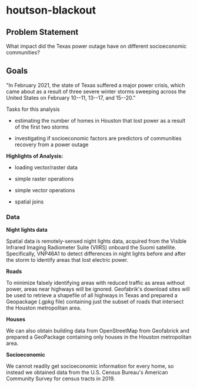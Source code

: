 # houtson-blackout

## Problem Statement

What impact did the Texas power outage have on different socioeconomic communities?

## Goals

"In February 2021, the state of Texas suffered a major power crisis, which came about as a result of three severe winter storms sweeping across the United States on February 10--11, 13--17, and 15--20."

Tasks for this analysis

-   estimating the number of homes in Houston that lost power as a result of the first two storms

-   investigating if socioeconomic factors are predictors of communities recovery from a power outage

**Highlights of Analysis:**

-   loading vector/raster data

-   simple raster operations

-   simple vector operations

-   spatial joins

### Data

**Night lights data**

Spatial data is remotely-sensed night lights data, acquired from the Visible Infrared Imaging Radiometer Suite (VIIRS) onboard the Suomi satellite. Specifically, VNP46A1 to detect differences in night lights before and after the storm to identify areas that lost electric power.

**Roads**

To minimize falsely identifying areas with reduced traffic as areas without power, areas near highways will be ignored. Geofabrik's download sites will be used to retrieve a shapefile of all highways in Texas and prepared a Geopackage (.gpkg file) containing just the subset of roads that intersect the Houston metropolitan area. 

**Houses**

We can also obtain building data from OpenStreetMap from Geofabrick and prepared a GeoPackage containing only houses in the Houston metropolitan area.

**Socioeconomic**

We cannot readily get socioeconomic information for every home, so instead we obtained data from the U.S. Census Bureau's American Community Survey for census tracts in 2019.